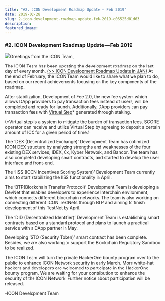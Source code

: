 ```yaml
---
title: "#2. ICON Development Roadmap Update — Feb 2019"
date: 2019-02-28
slug: 2-icon-development-roadmap-update-feb-2019-c06525d81d63
description:
featured_image:
---
```


### **#2. ICON Development Roadmap Update — Feb 2019**

![](https://cdn-images-1.medium.com/max/800/0*H2iJ9cIT3pgyL7q7)Greetings from the ICON Team,

The ICON Team has been updating the development roadmap on the last day of every month. [(>> ICON Development Roadmap Update in JAN)](https://bit.ly/2TiTHrP) At the end of February, the ICON Team would like to share what we plan to do, based on our recent achievements focusing on the key components of the roadmap.

After stabilization, Development of Fee 2.0, the new fee system which allows DApp providers to pay transaction fees instead of users, will be completed and ready for launch. Additionally, DApp providers can pay transaction fees with [Virtual Step](https://helloiconworld.freshdesk.com/support/solutions/articles/35000102745-virtual-step)* generated through staking.

(*Virtual step is a system to mitigate the burden of transaction fees. SCORE operator can receive and utilize Virtual Step by agreeing to deposit a certain amount of ICX for a given period of time.)

The ‘DEX (Decentralized Exchange)’ Development Team has optimized ICON DEX structure by analyzing strengths and weaknesses of the four existing DEX services; IDEX, 0x, Kyber Network, and Bancor. The team has also completed developing smart contracts, and started to develop the user interface and front-end.

The ‘IISS (ICON Incentives Scoring System)’ Development Team currently aims to start stabilizing the IISS functionality in April.

The ‘BTP(Blockchain Transfer Protocol)’ Development Team is developing a DevNet that enables developers to experience Interchain environment, which connects different blockchain networks. The team is also working on connecting different ICON TestNets through BTP and aiming to finish development of this TestNet by April.

The ‘DID (Decentralized Identifier)’ Development Team is establishing smart contracts based on a standard protocol and plans to launch a practical service with a DApp partner in May.

Developing ‘STO (Security Token)’ smart contract has been complete. Besides, we are also working to support the Blockchain Regulatory Sandbox to be realized.

The ICON Team will turn the private HackerOne bounty program over to the public to enhance ICON Network security in early March. More white-hat hackers and developers are welcomed to participate in the HackerOne bounty program. We are waiting for your contribution to enhance the security of the ICON Network. Further notice about participation will be released.

-ICON Development Team

